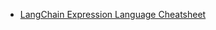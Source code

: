 - [LangChain Expression Language Cheatsheet](https://python.langchain.com/docs/how_to/lcel_cheatsheet/)
